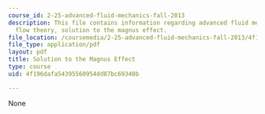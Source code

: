```yaml
---
course_id: 2-25-advanced-fluid-mechanics-fall-2013
description: This file contains information regarding advanced fluid mechanics, potential
  flow theory, solution to the magnus effect.
file_location: /coursemedia/2-25-advanced-fluid-mechanics-fall-2013/4f196dafa54395560954dd87bc69340b_MIT2_25F13_SolutionMagnus.pdf
file_type: application/pdf
layout: pdf
title: Solution to the Magnus Effect
type: course
uid: 4f196dafa54395560954dd87bc69340b

---
```

None